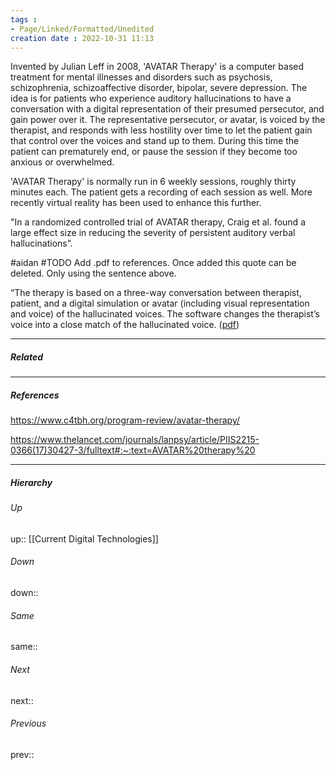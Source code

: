 ```yaml
---
tags :
- Page/Linked/Formatted/Unedited
creation date : 2022-10-31 11:13 
---
```

Invented by Julian Leff in 2008, 'AVATAR Therapy' is a computer based treatment for mental illnesses and disorders such as psychosis, schizophrenia, schizoaffective disorder, bipolar, severe depression. The idea is for patients who experience auditory hallucinations to have a conversation with a digital representation of their presumed persecutor, and gain power over it. The representative persecutor, or avatar, is voiced by the therapist, and responds with less hostility over time to let the patient gain that control over the voices and stand up to them. During this time the patient can prematurely end, or pause the session if they become too anxious or overwhelmed.

'AVATAR Therapy' is normally run in 6 weekly sessions, roughly thirty minutes each. The patient gets a recording of each session as well. More recently virtual reality has been used to enhance this further. 

"In a randomized controlled trial of AVATAR therapy, Craig et al. found a large effect size in reducing the severity of persistent auditory verbal hallucinations”.


#aidan 
#TODO Add .pdf to references. Once added this quote can be deleted. Only using the sentence above.

“The therapy is based on a three-way conversation between therapist, patient, and a digital simulation or avatar (including visual representation and voice) of the hallucinated voices. The software changes the therapist’s voice into a close match of the hallucinated voice.  ([pdf](zotero://open-pdf/library/items/TLQAQA3Z?page=7&annotation=VDYRVC7N))

---
##### Related


---
##### References
https://www.c4tbh.org/program-review/avatar-therapy/

https://www.thelancet.com/journals/lanpsy/article/PIIS2215-0366(17)30427-3/fulltext#:~:text=AVATAR%20therapy%20

---
##### Hierarchy
###### Up
up:: [[Current Digital Technologies]]
###### Down
down:: 
###### Same
same:: 
###### Next
next:: 
###### Previous
prev:: 